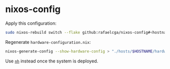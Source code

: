 # nixos-config

Apply this configuration:
```bash
sudo nixos-rebuild switch --flake github:rafaelcga/nixos-config#<hostname>
```

Regenerate `hardware-configuration.nix`:
```bash
nixos-generate-config --show-hardware-config > "./hosts/$HOSTNAME/hardware-configuration.nix"
```

Use [`nh`](https://github.com/nix-community/nh) instead once the system is deployed.
